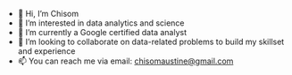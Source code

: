 - 👋 Hi, I’m Chisom
- 👀 I’m interested in data analytics and science
- 🌱 I’m currently a Google certified data analyst 
- 💞️ I’m looking to collaborate on data-related problems to build my skillset and experience
- 📫 You can reach me via email: chisomaustine@gmail.com

<!---
Cezeneche/Cezeneche is a ✨ special ✨ repository because its `README.md` (this file) appears on your GitHub profile.
You can click the Preview link to take a look at your changes.
--->
